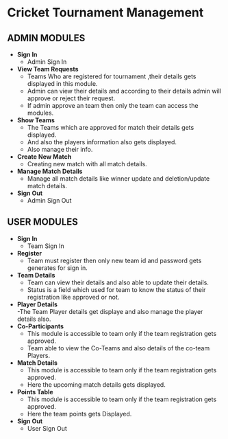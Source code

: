 # Cricket Tournament Management

## ADMIN MODULES

- **Sign In**
    - Admin Sign In
- **View Team Requests**
    - Teams Who are registered for tournament ,their details gets displayed in this module.
    - Admin can view their details and according to their details admin will approve or reject their request.
    - If admin approve an team then only the team can access the modules.
- **Show Teams**
    - The Teams which are approved for match their details gets displayed.
    - And also the players information also gets displayed.
    - Also manage their info.
- **Create New Match**
    - Creating new match with all match details.
- **Manage Match Details**
    - Manage all match details like winner update and deletion/update match details. 
- **Sign Out**
    - Admin Sign Out
    
## USER MODULES

- **Sign In**
    - Team Sign In
- **Register**
    - Team must register then only new team id and password gets generates for sign in.
- **Team Details**
    - Team can view their details and also able to update their details.
    - Status is a field which used for team to know the status of their registration like approved or not.
- **Player Details**  
    -The Team Player details get displaye and also manage the player details also.
- **Co-Participants**
    - This module is accessible to team only if the team registration gets approved.
    - Team able to view the Co-Teams and also details of the co-team Players.
- **Match Details**
    -  This module is accessible to team only if the team registration gets approved.
    -  Here the upcoming match details gets displayed.
- **Points Table**
    - This module is accessible to team only if the team registration gets approved.
    - Here the team points gets Displayed.
- **Sign Out**
    - User Sign Out
